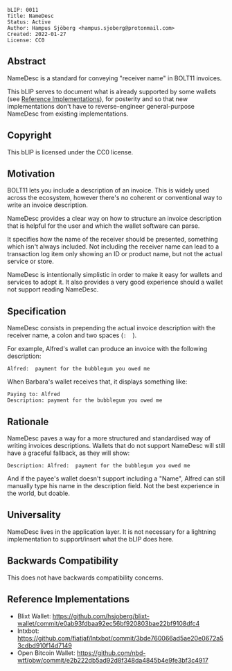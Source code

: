 ```
bLIP: 0011
Title: NameDesc
Status: Active
Author: Hampus Sjöberg <hampus.sjoberg@protonmail.com>
Created: 2022-01-27
License: CC0
```

## Abstract

NameDesc is a standard for conveying "receiver name" in BOLT11 invoices.

This bLIP serves to document what is already supported by some wallets (see
[Reference Implementations](#reference-implementations)), for posterity and so
that new implementations don't have to reverse-engineer general-purpose NameDesc
from existing implementations.

## Copyright

This bLIP is licensed under the CC0 license.

## Motivation

BOLT11 lets you include a description of an invoice. This is widely used across
the ecosystem, however there's no coherent or conventional way to write an
invoice description.

NameDesc provides a clear way on how to structure an invoice description that is
helpful for the user and which the wallet software can parse.

It specifies how the name of the receiver should be presented, something which
isn't always included. Not including the receiver name can lead to a transaction
log item only showing an ID or product name, but not the actual service or
store.

NameDesc is intentionally simplistic in order to make it easy for wallets and
services to adopt it. It also provides a very good experience should a wallet
not support reading NameDesc.

## Specification

NameDesc consists in prepending the actual invoice description with the receiver
name, a colon and two spaces (`:  `).

For example, Alfred's wallet can produce an invoice with the following
description:

```
Alfred:  payment for the bubblegum you owed me
```

When Barbara's wallet receives that, it displays something like:

```
Paying to: Alfred
Description: payment for the bubblegum you owed me
```

## Rationale

NameDesc paves a way for a more structured and standardised way of writing
invoices descriptions. Wallets that do not support NameDesc will still have a
graceful fallback, as they will show:

```
Description: Alfred:  payment for the bubblegum you owed me
```

And if the payee's wallet doesn't support including a "Name", Alfred can still
manually type his name in the description field. Not the best experience in the
world, but doable.

## Universality

NameDesc lives in the application layer. It is not necessary for a lightning
implementation to support/insert what the bLIP does here.

## Backwards Compatibility

This does not have backwards compatibility concerns.

## Reference Implementations

* Blixt Wallet: <https://github.com/hsjoberg/blixt-wallet/commit/e0ab93fdbaa92ec56bf920803bae22bf9108dfc4>
* lntxbot: <https://github.com/fiatjaf/lntxbot/commit/3bde760066ad5ae20e0672a53cdbd910f14d7149>
* Open Bitcoin Wallet: <https://github.com/nbd-wtf/obw/commit/e2b222db5ad92d8f348da4845b4e9fe3bf3c4917>
